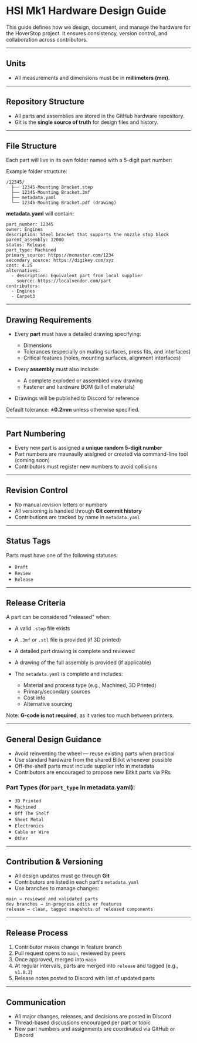 # HSI Mk1 Hardware Design Guide

This guide defines how we design, document, and manage the hardware for the HoverStop project. It ensures consistency, version control, and collaboration across contributors.

---

## Units

* All measurements and dimensions must be in **millimeters (mm)**.

---

## Repository Structure

* All parts and assemblies are stored in the GitHub hardware repository.
* Git is the **single source of truth** for design files and history.

---

## File Structure

Each part will live in its own folder named with a 5-digit part number:

Example folder structure:

```
/12345/
  ├── 12345-Mounting Bracket.step
  ├── 12345-Mounting Bracket.3mf
  ├── metadata.yaml
  └── 12345-Mounting Bracket.pdf (drawing)
```

**metadata.yaml** will contain:

```
part_number: 12345
owner: Engines
description: Steel bracket that supports the nozzle stop block
parent_assembly: 12000
status: Release
part_type: Machined
primary_source: https://mcmaster.com/1234
secondary_source: https://digikey.com/xyz
cost: 4.25
alternatives:
  - description: Equivalent part from local supplier
    source: https://localvendor.com/part
contributors:
  - Engines
  - Carpet3
```

---

## Drawing Requirements

* Every **part** must have a detailed drawing specifying:

  * Dimensions
  * Tolerances (especially on mating surfaces, press fits, and interfaces)
  * Critical features (holes, mounting surfaces, alignment interfaces)

* Every **assembly** must also include:

  * A complete exploded or assembled view drawing
  * Fastener and hardware BOM (bill of materials)

* Drawings will be published to Discord for reference

Default tolerance: **±0.2mm** unless otherwise specified.

---

## Part Numbering

* Every new part is assigned a **unique random 5-digit number**
* Part numbers are maunaully assigned or created via command-line tool (coming soon)
* Contributors must register new numbers to avoid collisions

---

## Revision Control

* No manual revision letters or numbers
* All versioning is handled through **Git commit history**
* Contributions are tracked by name in `metadata.yaml`

---

## Status Tags

Parts must have one of the following statuses:

* `Draft`
* `Review`
* `Release`

---

## Release Criteria

A part can be considered "released" when:

* A valid `.step` file exists
* A `.3mf` or `.stl` file is provided (if 3D printed)
* A detailed part drawing is complete and reviewed
* A drawing of the full assembly is provided (if applicable)
* The `metadata.yaml` is complete and includes:

  * Material and process type (e.g., Machined, 3D Printed)
  * Primary/secondary sources
  * Cost info
  * Alternative sourcing

Note: **G-code is not required**, as it varies too much between printers.

---

## General Design Guidance

* Avoid reinventing the wheel — reuse existing parts when practical
* Use standard hardware from the shared Bitkit whenever possible
* Off-the-shelf parts must include supplier info in metadata
* Contributors are encouraged to propose new Bitkit parts via PRs

### Part Types (for `part_type` in metadata.yaml):

* `3D Printed`
* `Machined`
* `Off The Shelf`
* `Sheet Metal`
* `Electronics`
* `Cable or Wire`
* `Other`

---

## Contribution & Versioning

* All design updates must go through **Git**
* Contributors are listed in each part's `metadata.yaml`
* Use branches to manage changes:

```
main → reviewed and validated parts
dev branches → in-progress edits or features
release → clean, tagged snapshots of released components
```

---

## Release Process

1. Contributor makes change in feature branch
2. Pull request opens to `main`, reviewed by peers
3. Once approved, merged into `main`
4. At regular intervals, parts are merged into `release` and tagged (e.g., `v1.0.2`)
5. Release notes posted to Discord with list of updated parts

---

## Communication

* All major changes, releases, and decisions are posted in Discord
* Thread-based discussions encouraged per part or topic
* New part numbers and assignments are coordinated via GitHub or Discord
